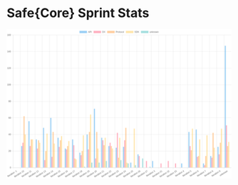 # Safe{Core} Sprint Stats
<img src="./total_complexity/2025-02-14.png" width="600" title="Total Complexity">


